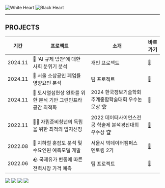

![White Heart](https://github.com/user-attachments/assets/edc5c877-a37c-40fc-aec3-3900028350c5) ![Black Heart](https://github.com/user-attachments/assets/db9d8a44-a47c-45b3-8c7e-ee97047770b3)



-------------------

 ## PROJECTS

| 기간    | 프로젝트                                                  | 소개                             |  바로가기  |
| ------  | ---------------------------------------------------------- |--------------------------------- | ---------- |
| 2024.11 | 🤖 'AI 규제 법안'에 대한 사회 분위기 분석                    | 개인 프로젝트                    | <a href="https://github.com/1eeseo/Social-atmosphere-on-the-AI-Regulation-Bill-">🔗</a>  |   
| 2024.11 | 🍜 서울 소상공인 폐업률 영향요인 분석                        | 팀 프로젝트                      | <a href="https://github.com/1eeseo/Factors-influencing-the-closing-rate-of-small-business-owners">🔗</a>  |   
| 2024.11 | 🌳 도시열섬현상 완화를 위한 분석 기반 그린인프라 공간 최적화 | 2024 한국정보기술학회 추계종합학술대회 우수논문상 🏆 |  <a href="https://www.kci.go.kr/kciportal/ci/sereArticleSearch/ciSereArtiView.kci?sereArticleSearchBean.artiId=ART003188112">🔗</a>  |   
| 2022.11 | 👨‍🎓 자립준비청년의 독립을 위한 최적의 입지선정                | 2022 데이터사이언스전공 학술제 분석경진대회 우수상 🏆 | <a href="https://github.com/1eeseo/Recommendation-of-a-place-for-independence-of-the-orphan">🔗</a>  |   
| 2022.08 | 🚊 지하철 혼잡도 분석 및 수요인원 예측모델 개발              | 서울시 빅데이터캠퍼스 멘토링 2기         | <a href="https://github.com/1eeseo/Subway-Demand-Forecasting-Project-">🔗</a>  |   
| 2022.06 | 🪨 국제유가 변동에 따른 전력시장 가격 예측                   | 팀 프로젝트                       | <a href="https://github.com/1eeseo/Electricity-Market-Price-Forecast-for-Changes-in-International-Oil-Prices">🔗</a>  |   



<img src="https://img.shields.io/badge/Python-3776AB?style=flat&logo=Python&logoColor=white"/> <img src="https://img.shields.io/badge/R-276DC3?style=flat&logo=R&logoColor=white"/> <img src="https://img.shields.io/badge/MySQL-4479A1?style=flat&logo=MySQL&logoColor=white"/> <img src="https://img.shields.io/badge/MongoDB-47A248?style=flat&logo=MongoDB&logoColor=white"/>
